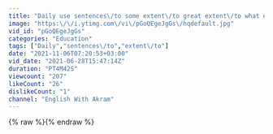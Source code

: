 ```yaml
---
title: "Daily use sentences\/to some extent\/to great extent\/to what extent\/to whatever extent"
image: "https:\/\/i.ytimg.com\/vi\/pGoQEgeJgGs\/hqdefault.jpg"
vid_id: "pGoQEgeJgGs"
categories: "Education"
tags: ["Daily","sentences\/to","extent\/to"]
date: "2021-11-06T07:20:53+03:00"
vid_date: "2021-06-28T15:47:14Z"
duration: "PT4M42S"
viewcount: "207"
likeCount: "26"
dislikeCount: "1"
channel: "English With Akram"
---
```

{% raw %}{% endraw %}
